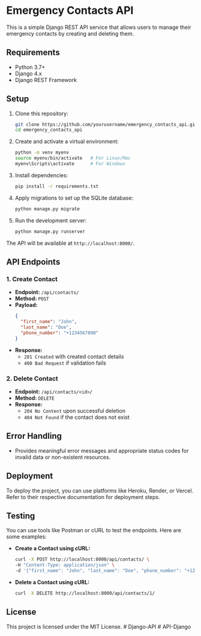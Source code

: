 # Emergency Contacts API

This is a simple Django REST API service that allows users to manage their emergency contacts by creating and deleting them.

## **Requirements**

- Python 3.7+
- Django 4.x
- Django REST Framework

## **Setup**

1. Clone this repository:
    ```bash
    git clone https://github.com/yourusername/emergency_contacts_api.git
    cd emergency_contacts_api
    ```

2. Create and activate a virtual environment:
    ```bash
    python -m venv myenv
    source myenv/bin/activate   # For Linux/Mac
    myenv\Scripts\activate      # For Windows
    ```

3. Install dependencies:
    ```bash
    pip install -r requirements.txt
    ```

4. Apply migrations to set up the SQLite database:
    ```bash
    python manage.py migrate
    ```

5. Run the development server:
    ```bash
    python manage.py runserver
    ```

The API will be available at `http://localhost:8000/`.

## **API Endpoints**

### 1. Create Contact
- **Endpoint:** `/api/contacts/`
- **Method:** `POST`
- **Payload:**
    ```json
    {
      "first_name": "John",
      "last_name": "Doe",
      "phone_number": "+1234567890"
    }
    ```
- **Response:** 
    - `201 Created` with created contact details
    - `400 Bad Request` if validation fails

### 2. Delete Contact
- **Endpoint:** `/api/contacts/<id>/`
- **Method:** `DELETE`
- **Response:**
    - `204 No Content` upon successful deletion
    - `404 Not Found` if the contact does not exist

## **Error Handling**
- Provides meaningful error messages and appropriate status codes for invalid data or non-existent resources.

## **Deployment**

To deploy the project, you can use platforms like Heroku, Render, or Vercel. Refer to their respective documentation for deployment steps.

## **Testing**

You can use tools like Postman or cURL to test the endpoints. Here are some examples:

- **Create a Contact using cURL:**
    ```bash
    curl -X POST http://localhost:8000/api/contacts/ \
    -H "Content-Type: application/json" \
    -d '{"first_name": "John", "last_name": "Doe", "phone_number": "+1234567890"}'
    ```

- **Delete a Contact using cURL:**
    ```bash
    curl -X DELETE http://localhost:8000/api/contacts/1/
    ```

## **License**

This project is licensed under the MIT License.
#   D j a n g o - A P I  
 #   A P I - D j a n g o  
 